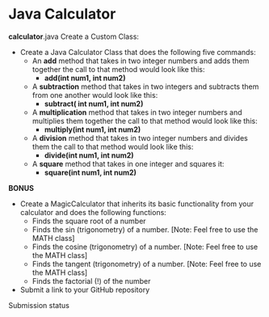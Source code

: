 #   Java Calculator
**calculator**.java
Create a Custom Class:



* Create a Java Calculator Class that does the following five commands:
    * An **add** method that takes in two integer numbers and adds them together the call to that method would look like this: 
      * **add(int num1, int num2)**
    * A **subtraction** method that takes in two integers and subtracts them from one another would look like this: 
      * **subtract( int num1, int num2)**
    * A **multiplication** method that takes in two integer numbers and multiplies them together the call to that method would look like this: 
      * **multiply(int num1, int num2)**
    * A **division** method that takes in two integer numbers and divides them the call to that method would look like this: 
      * **divide(int num1, int num2)**
    * A **square** method that takes in one integer and squares it: 
      * **square(int num1, int num2)**

**BONUS**

* Create a MagicCalculator that inherits its basic functionality from your calculator and does the following functions:
    * Finds the square root of a number
    * Finds the sin (trigonometry) of a number. [Note: Feel free to use the MATH class]
    * Finds the cosine (trigonometry) of a number. [Note: Feel free to use the MATH class]
    * Finds the tangent (trigonometry) of a number. [Note: Feel free to use the MATH class]
    * Finds the factorial (!) of the number
* Submit a link to your GitHub repository 

Submission status